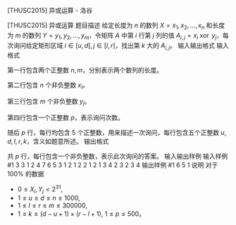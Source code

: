 



[THUSC2015] 异或运算 - 洛谷














[THUSC2015] 异或运算
题目描述
给定长度为 $n$ 的数列 $X={x_1,x_2,...,x_n}$ 和长度为 $m$ 的数列 $Y={y_1,y_2,...,y_m}$，令矩阵 $A$ 中第 $i$ 行第 $j$ 列的值 $A_{i,j}=x_i\ \operatorname{xor}\ y_j$，每次询问给定矩形区域 $i∈[u,d],j∈[l,r]$，找出第 $k$ 大的 $A_{i,j}$。
输入输出格式
输入格式

第一行包含两个正整数 $n,m$，分别表示两个数列的长度。

第二行包含 $n$ 个非负整数 $x_i$。

第三行包含 $m$ 个非负整数 $y_j$。

第四行包含一个正整数 $p$，表示询问次数。

随后 $p$ 行，每行均包含 $5$ 个正整数，用来描述一次询问，每行包含五个正整数 $u,d,l,r,k$，含义如题意所述。
输出格式

共 $p$ 行，每行包含一个非负整数，表示此次询问的答案。
输入输出样例
输入样例 #1
3 3
1 2 4
7 6 5
3
1 2 1 2 2
1 2 1 3 4
2 3 2 3 4
输出样例 #1
6
5
1
说明
对于 $100\%$ 的数据

- $0\leq X_i,Y_j<2^{31}$,
- $1\leq u\leq d\leq n\leq 1000$,
- $1\leq l\leq r\leq m\leq 300000$,
- $1\leq k\leq (d-u+1)\times (r-l+1)$, $1\leq p\leq 500$。






